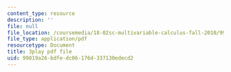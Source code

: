 ```yaml
---
content_type: resource
description: ''
file: null
file_location: /coursemedia/18-02sc-multivariable-calculus-fall-2010/99819a26bdfedc06176d337130edecd2_HyqBcD_e_Uw.pdf
file_type: application/pdf
resourcetype: Document
title: 3play pdf file
uid: 99819a26-bdfe-dc06-176d-337130edecd2
---
```

